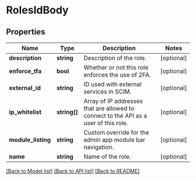 # RolesIdBody

## Properties
Name | Type | Description | Notes
------------ | ------------- | ------------- | -------------
**description** | **string** | Description of the role. | [optional] 
**enforce_tfa** | **bool** | Whether or not this role enforces the use of 2FA. | [optional] 
**external_id** | **string** | ID used with external services in SCIM. | [optional] 
**ip_whitelist** | **string[]** | Array of IP addresses that are allowed to connect to the API as a user of this role. | [optional] 
**module_listing** | **string** | Custom override for the admin app module bar navigation. | [optional] 
**name** | **string** | Name of the role. | [optional] 

[[Back to Model list]](../../README.md#documentation-for-models) [[Back to API list]](../../README.md#documentation-for-api-endpoints) [[Back to README]](../../README.md)


